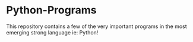 # Python-Programs
This repository contains a few of the very important programs in the most emerging strong language ie: Python!
